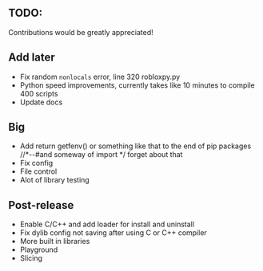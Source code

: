 ## TODO:
Contributions would be greatly appreciated!

## Add later
- Fix random `nonlocals` error, line 320 robloxpy.py
- Python speed improvements, currently takes like 10 minutes to compile 400 scripts
- Update docs

## Big
- Add return getfenv() or something like that to the end of pip packages //*--#and someway of import */ forget about that
- Fix config
- File control
- Alot of library testing

## Post-release
- Enable C/C++ and add loader for install and uninstall
- Fix dylib config not saving after using C or C++ compiler 
- More built in libraries
- Playground
- Slicing